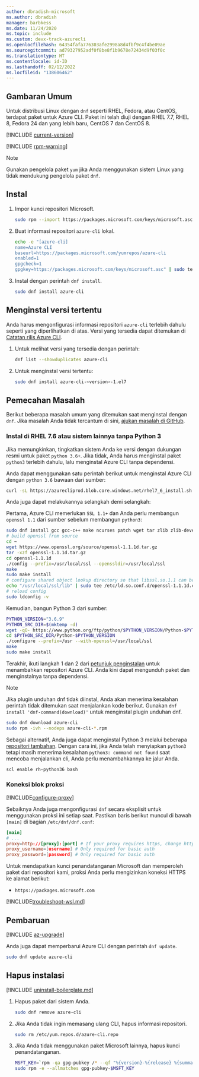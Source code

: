 ```yaml
---
author: dbradish-microsoft
ms.author: dbradish
manager: barbkess
ms.date: 11/24/2020
ms.topic: include
ms.custom: devx-track-azurecli
ms.openlocfilehash: 64354fafa776303afe2998a8d4fbf9c4f4be09ae
ms.sourcegitcommit: ad79327952adf0f8be8f1b9678e72434d9f03f0c
ms.translationtype: HT
ms.contentlocale: id-ID
ms.lasthandoff: 02/12/2022
ms.locfileid: "138606462"
---
```

## <a name="overview"></a>Gambaran Umum

Untuk distribusi Linux dengan `dnf` seperti RHEL, Fedora, atau CentOS, terdapat paket untuk Azure CLI. Paket ini telah diuji dengan RHEL 7.7, RHEL 8, Fedora 24 dan yang lebih baru, CentOS 7 dan CentOS 8.

[!INCLUDE [current-version](current-version.md)]

[!INCLUDE [rpm-warning](rpm-warning.md)]

> [!NOTE]
>
> Gunakan pengelola paket `yum` jika Anda menggunakan sistem Linux yang tidak mendukung pengelola paket `dnf`.

## <a name="install"></a>Instal

1. Impor kunci repositori Microsoft.

   ```bash
   sudo rpm --import https://packages.microsoft.com/keys/microsoft.asc
   ```

2. Buat informasi repositori `azure-cli` lokal.

   ```bash
   echo -e "[azure-cli]
   name=Azure CLI
   baseurl=https://packages.microsoft.com/yumrepos/azure-cli
   enabled=1
   gpgcheck=1
   gpgkey=https://packages.microsoft.com/keys/microsoft.asc" | sudo tee /etc/yum.repos.d/azure-cli.repo
   ```

3. Instal dengan perintah `dnf install`.

   ```bash
   sudo dnf install azure-cli
   ```

## <a name="install-specific-version"></a>Menginstal versi tertentu

Anda harus mengonfigurasi informasi repositori `azure-cli` terlebih dahulu seperti yang diperlihatkan di atas. Versi yang tersedia dapat ditemukan di [Catatan rilis Azure CLI](/cli/azure/release-notes-azure-cli).

1. Untuk melihat versi yang tersedia dengan perintah:

   ```bash
   dnf list --showduplicates azure-cli
   ```

2. Untuk menginstal versi tertentu:

   ```bash
   sudo dnf install azure-cli-<version>-1.el7
   ```

## <a name="troubleshooting"></a>Pemecahan Masalah

Berikut beberapa masalah umum yang ditemukan saat menginstal dengan `dnf`. Jika masalah Anda tidak tercantum di sini, [ajukan masalah di GitHub](https://github.com/Azure/azure-cli/issues).

### <a name="install-on-rhel-76-or-other-systems-without-python-3"></a>Instal di RHEL 7.6 atau sistem lainnya tanpa Python 3

Jika memungkinkan, tingkatkan sistem Anda ke versi dengan dukungan resmi untuk paket `python 3.6+`. Jika tidak, Anda harus menginstal paket `python3` terlebih dahulu, lalu menginstal Azure CLI tanpa dependensi.

Anda dapat menggunakan satu perintah berikut untuk menginstal Azure CLI dengan `python 3.6` bawaan dari sumber:

```bash
curl -sL https://azurecliprod.blob.core.windows.net/rhel7_6_install.sh | sudo bash
```

Anda juga dapat melakukannya selangkah demi selangkah:

Pertama, Azure CLI memerlukan `SSL 1.1+` dan Anda perlu membangun `openssl 1.1` dari sumber sebelum membangun `python3`:

```bash
sudo dnf install gcc gcc-c++ make ncurses patch wget tar zlib zlib-devel -y
# build openssl from source
cd ~
wget https://www.openssl.org/source/openssl-1.1.1d.tar.gz
tar -xzf openssl-1.1.1d.tar.gz
cd openssl-1.1.1d
./config --prefix=/usr/local/ssl --openssldir=/usr/local/ssl
make
sudo make install
# configure shared object lookup directory so that libssl.so.1.1 can be found
echo "/usr/local/ssl/lib" | sudo tee /etc/ld.so.conf.d/openssl-1.1.1d.conf
# reload config
sudo ldconfig -v
```

Kemudian, bangun Python 3 dari sumber:

```bash
PYTHON_VERSION="3.6.9"
PYTHON_SRC_DIR=$(mktemp -d)
wget -qO- https://www.python.org/ftp/python/$PYTHON_VERSION/Python-$PYTHON_VERSION.tgz | tar -xz -C "$PYTHON_SRC_DIR"
cd $PYTHON_SRC_DIR/Python-$PYTHON_VERSION
./configure --prefix=/usr --with-openssl=/usr/local/ssl
make
sudo make install
```

Terakhir, ikuti langkah 1 dan 2 dari [petunjuk penginstalan](#install) untuk menambahkan repositori Azure CLI. Anda kini dapat mengunduh paket dan menginstalnya tanpa dependensi.

> [!NOTE]
>
> Jika plugin unduhan dnf tidak diinstal, Anda akan menerima kesalahan perintah tidak ditemukan saat menjalankan kode berikut. Gunakan `dnf install 'dnf-command(download)'` untuk menginstal plugin unduhan dnf.

```bash
sudo dnf download azure-cli
sudo rpm -ivh --nodeps azure-cli-*.rpm
```

Sebagai alternatif, Anda juga dapat menginstal Python 3 melalui beberapa [repositori tambahan](https://developers.redhat.com/blog/2018/08/13/install-python3-rhel/). Dengan cara ini, jika Anda telah menyiapkan `python3` tetapi masih menerima kesalahan `python3: command not found` saat mencoba menjalankan cli, Anda perlu menambahkannya ke jalur Anda.

```bash
scl enable rh-python36 bash
```

### <a name="proxy-blocks-connection"></a>Koneksi blok proksi

[!INCLUDE[configure-proxy](configure-proxy.md)]

Sebaiknya Anda juga mengonfigurasi `dnf` secara eksplisit untuk menggunakan proksi ini setiap saat. Pastikan baris berikut muncul di bawah `[main]` di bagian `/etc/dnf/dnf.conf`:

```dnf.conf
[main]
# ...
proxy=http://[proxy]:[port] # If your proxy requires https, change http->https
proxy_username=[username] # Only required for basic auth
proxy_password=[password] # Only required for basic auth
```

Untuk mendapatkan kunci penandatanganan Microsoft dan memperoleh paket dari repositori kami, proksi Anda perlu mengizinkan koneksi HTTPS ke alamat berikut:

* `https://packages.microsoft.com`

[!INCLUDE[troubleshoot-wsl.md](troubleshoot-wsl.md)]

## <a name="update"></a>Pembaruan

[!INCLUDE [az-upgrade](az-upgrade.md)]

Anda juga dapat memperbarui Azure CLI dengan perintah `dnf update`.

```bash
sudo dnf update azure-cli
```

## <a name="uninstall"></a>Hapus instalasi

[!INCLUDE [uninstall-boilerplate.md](uninstall-boilerplate.md)]

1. Hapus paket dari sistem Anda.

   ```bash
   sudo dnf remove azure-cli
   ```

2. Jika Anda tidak ingin memasang ulang CLI, hapus informasi repositori.

   ```bash
   sudo rm /etc/yum.repos.d/azure-cli.repo
   ```

3. Jika Anda tidak menggunakan paket Microsoft lainnya, hapus kunci penandatanganan.

   ```bash
   MSFT_KEY=`rpm -qa gpg-pubkey /* --qf "%{version}-%{release} %{summary}\n" | grep Microsoft | awk '{print $1}'`
   sudo rpm -e --allmatches gpg-pubkey-$MSFT_KEY
   ```
